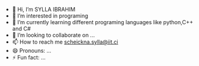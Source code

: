 - 👋 Hi, I’m SYLLA IBRAHIM
- 👀 I’m interested in programing
- 🌱 I’m currently learning different programing languages like python,C++ and C#
- 💞️ I’m looking to collaborate on ...
- 📫 How to reach me scheickna.sylla@iit.ci
- 😄 Pronouns: ...
- ⚡ Fun fact: ...

<!---
ibra-sy/ibra-sy is a ✨ special ✨ repository because its `README.md` (this file) appears on your GitHub profile.
You can click the Preview link to take a look at your changes.
--->
